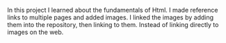 In this project I learned about the fundamentals of Html. I made reference links to multiple pages and added images. I linked the images by adding them into the repository, then linking to them. Instead of linking directly to images on the web.